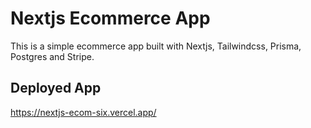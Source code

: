 # Nextjs Ecommerce App

This is a simple ecommerce app built with Nextjs, Tailwindcss, Prisma, Postgres and Stripe.

## Deployed App

https://nextjs-ecom-six.vercel.app/
